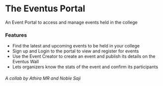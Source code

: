 # The Eventus Portal
An Event Portal to access and manage events held in the college

### Features
- Find the latest and upcoming events to be held in your college
- Sign up and Login to the portal to view and register for events
- Use the Event Creator to create an event and publish its details on the Eventus Wall
- Lets organizers know the stats of the event and confirm its participants


###### A collab by Athira MR and Noble Saji
